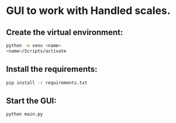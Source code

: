 # GUI to work with Handled scales.

## Create the virtual environment:
```bash
python -m venv <name>
<name>/Scripts/activate
```

## Install the requirements:
```bash
pip install -r requirements.txt
```

## Start the GUI:
```bash
python main.py
```
